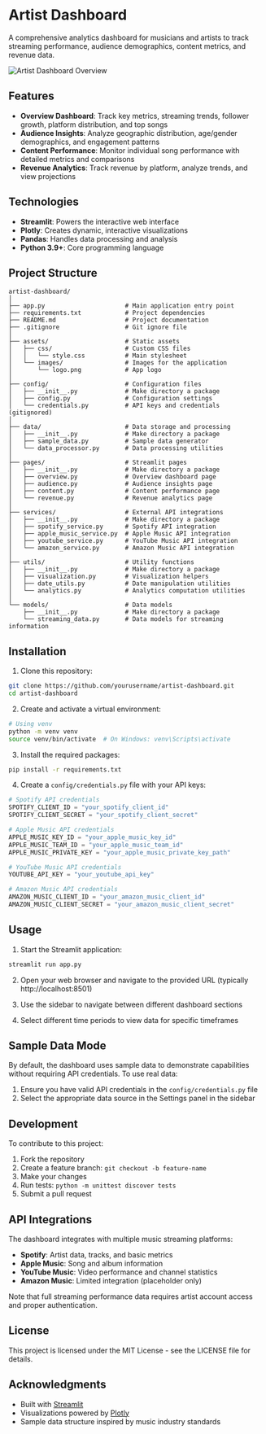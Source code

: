 # Artist Dashboard

A comprehensive analytics dashboard for musicians and artists to track streaming performance, audience demographics, content metrics, and revenue data.

![Artist Dashboard Overview](https://via.placeholder.com/800x400?text=Artist+Dashboard+Overview)

## Features

- **Overview Dashboard**: Track key metrics, streaming trends, follower growth, platform distribution, and top songs
- **Audience Insights**: Analyze geographic distribution, age/gender demographics, and engagement patterns
- **Content Performance**: Monitor individual song performance with detailed metrics and comparisons
- **Revenue Analytics**: Track revenue by platform, analyze trends, and view projections

## Technologies

- **Streamlit**: Powers the interactive web interface
- **Plotly**: Creates dynamic, interactive visualizations
- **Pandas**: Handles data processing and analysis
- **Python 3.9+**: Core programming language

## Project Structure

```
artist-dashboard/
│
├── app.py                      # Main application entry point
├── requirements.txt            # Project dependencies
├── README.md                   # Project documentation
├── .gitignore                  # Git ignore file
│
├── assets/                     # Static assets
│   ├── css/                    # Custom CSS files
│   │   └── style.css           # Main stylesheet
│   └── images/                 # Images for the application
│       └── logo.png            # App logo
│
├── config/                     # Configuration files
│   ├── __init__.py             # Make directory a package
│   ├── config.py               # Configuration settings
│   └── credentials.py          # API keys and credentials (gitignored)
│
├── data/                       # Data storage and processing
│   ├── __init__.py             # Make directory a package
│   ├── sample_data.py          # Sample data generator
│   └── data_processor.py       # Data processing utilities
│
├── pages/                      # Streamlit pages
│   ├── __init__.py             # Make directory a package
│   ├── overview.py             # Overview dashboard page
│   ├── audience.py             # Audience insights page
│   ├── content.py              # Content performance page
│   └── revenue.py              # Revenue analytics page
│
├── services/                   # External API integrations
│   ├── __init__.py             # Make directory a package
│   ├── spotify_service.py      # Spotify API integration
│   ├── apple_music_service.py  # Apple Music API integration
│   ├── youtube_service.py      # YouTube Music API integration
│   └── amazon_service.py       # Amazon Music API integration
│
├── utils/                      # Utility functions
│   ├── __init__.py             # Make directory a package
│   ├── visualization.py        # Visualization helpers
│   ├── date_utils.py           # Date manipulation utilities
│   └── analytics.py            # Analytics computation utilities
│
└── models/                     # Data models
    ├── __init__.py             # Make directory a package
    └── streaming_data.py       # Data models for streaming information
```

## Installation

1. Clone this repository:
```bash
git clone https://github.com/yourusername/artist-dashboard.git
cd artist-dashboard
```

2. Create and activate a virtual environment:
```bash
# Using venv
python -m venv venv
source venv/bin/activate  # On Windows: venv\Scripts\activate
```

3. Install the required packages:
```bash
pip install -r requirements.txt
```

4. Create a `config/credentials.py` file with your API keys:
```python
# Spotify API credentials
SPOTIFY_CLIENT_ID = "your_spotify_client_id"
SPOTIFY_CLIENT_SECRET = "your_spotify_client_secret"

# Apple Music API credentials
APPLE_MUSIC_KEY_ID = "your_apple_music_key_id"
APPLE_MUSIC_TEAM_ID = "your_apple_music_team_id"
APPLE_MUSIC_PRIVATE_KEY = "your_apple_music_private_key_path"

# YouTube Music API credentials
YOUTUBE_API_KEY = "your_youtube_api_key"

# Amazon Music API credentials
AMAZON_MUSIC_CLIENT_ID = "your_amazon_music_client_id"
AMAZON_MUSIC_CLIENT_SECRET = "your_amazon_music_client_secret"
```

## Usage

1. Start the Streamlit application:
```bash
streamlit run app.py
```

2. Open your web browser and navigate to the provided URL (typically http://localhost:8501)

3. Use the sidebar to navigate between different dashboard sections

4. Select different time periods to view data for specific timeframes

## Sample Data Mode

By default, the dashboard uses sample data to demonstrate capabilities without requiring API credentials. To use real data:

1. Ensure you have valid API credentials in the `config/credentials.py` file
2. Select the appropriate data source in the Settings panel in the sidebar

## Development

To contribute to this project:

1. Fork the repository
2. Create a feature branch: `git checkout -b feature-name`
3. Make your changes
4. Run tests: `python -m unittest discover tests`
5. Submit a pull request

## API Integrations

The dashboard integrates with multiple music streaming platforms:

- **Spotify**: Artist data, tracks, and basic metrics
- **Apple Music**: Song and album information
- **YouTube Music**: Video performance and channel statistics
- **Amazon Music**: Limited integration (placeholder only)

Note that full streaming performance data requires artist account access and proper authentication.

## License

This project is licensed under the MIT License - see the LICENSE file for details.

## Acknowledgments

- Built with [Streamlit](https://streamlit.io/)
- Visualizations powered by [Plotly](https://plotly.com/)
- Sample data structure inspired by music industry standards